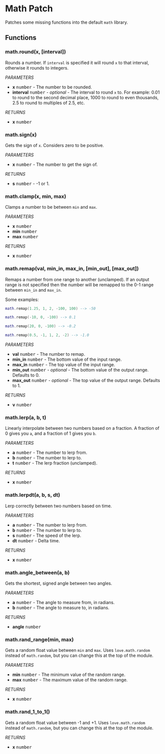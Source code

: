 
# Math Patch

Patches some missing functions into the default `math` library.

## Functions

### math.round(x, [interval])
Rounds a number. If `interval` is specified it will round `x` to that interval, otherwise it rounds to integers.

_PARAMETERS_
* __x__ <kbd>number</kbd> - The number to be rounded.
* __interval__ <kbd>number</kbd> - _optional_ - The interval to round `x` to. For example: 0.01 to round to the second decimal place, 1000 to round to even thousands, 2.5 to round to multiples of 2.5, etc.

_RETURNS_
* __x__ <kbd>number</kbd>

### math.sign(x)
Gets the sign of `x`. Considers zero to be positive.

_PARAMETERS_
* __x__ <kbd>number</kbd> - The number to get the sign of.

_RETURNS_
* __s__ <kbd>number</kbd> - -1 or 1.

### math.clamp(x, min, max)
Clamps a number to be between `min` and `max`.

_PARAMETERS_
* __x__ <kbd>number</kbd>
* __min__ <kbd>number</kbd>
* __max__ <kbd>number</kbd>

_RETURNS_
* __x__ <kbd>number</kbd>

### math.remap(val, min_in, max_in, [min_out], [max_out])
Remaps a number from one range to another (unclamped). If an output range is not specified then the number will be remapped to the 0-1 range between `min_in` and `max_in`.

Some examples:
```lua
math.remap(1.25, 1, 2, -100, 100) --> -50

math.remap(-10, 0, -100) --> 0.1

math.remap(20, 0, -100) --> -0.2

math.remap(0.5, -1, 1, 2, -2) --> -1.0
```

_PARAMETERS_
* __val__ <kbd>number</kbd> - The number to remap.
* __min_in__ <kbd>number</kbd> - The bottom value of the input range.
* __max_in__ <kbd>number</kbd> - The top value of the input range.
* __min_out__ <kbd>number</kbd> - _optional_ - The bottom value of the output range. Defaults to 0.
* __max_out__ <kbd>number</kbd> - _optional_ - The top value of the output range. Defaults to 1.

_RETURNS_
* __v__ <kbd>number</kbd>

### math.lerp(a, b, t)
Linearly interpolate between two numbers based on a fraction. A fraction of 0 gives you `a`, and a fraction of 1 gives you `b`.

_PARAMETERS_
* __a__ <kbd>number</kbd> - The number to lerp from.
* __b__ <kbd>number</kbd> - The number to lerp to.
* __t__ <kbd>number</kbd> - The lerp fraction (unclamped).

_RETURNS_
* __x__ <kbd>number</kbd>

### math.lerpdt(a, b, s, dt)
Lerp correctly between two numbers based on time.

_PARAMETERS_
* __a__ <kbd>number</kbd> - The number to lerp from.
* __b__ <kbd>number</kbd> - The number to lerp to.
* __s__ <kbd>number</kbd> - The speed of the lerp.
* __dt__ <kbd>number</kbd> - Delta time.

_RETURNS_
* __x__ <kbd>number</kbd>

### math.angle_between(a, b)
Gets the shortest, signed angle between two angles.

_PARAMETERS_
* __a__ <kbd>number</kbd> - The angle to measure from, in radians.
* __b__ <kbd>number</kbd> - The angle to measure to, in radians.

_RETURNS_
* __angle__ <kbd>number</kbd>

### math.rand_range(min, max)
Gets a random float value between `min` and `max`. Uses `love.math.random` instead of `math.random`, but you can change this at the top of the module.

_PARAMETERS_
* __min__ <kbd>number</kbd> - The minimum value of the random range.
* __max__ <kbd>number</kbd> - The maximum value of the random range.

_RETURNS_
* __x__ <kbd>number</kbd>

### math.rand_1_to_1()
Gets a random float value between -1 and +1. Uses `love.math.random` instead of `math.random`, but you can change this at the top of the module.

_RETURNS_
* __x__ <kbd>number</kbd>

